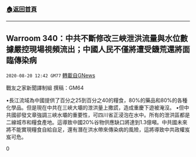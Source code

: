 ###  [:house:返回首頁](https://github.com/ourhimalayas/txt)
---

## Warroom 340：中共不斷修改三峽泄洪流量與水位數據嚴控現場視頻流出；中國人民不僅將遭受饑荒還將面臨傳染病
`2020-08-20 12:42 GM77` [轉載自GNews](https://gnews.org/zh-hant/307977/)

戰友之家新聞譯制組
撰稿：GM64



•長江流域為中國提供了百分之25到百分之40的糧食，80%的藥品和80%的各種化學品。但是現在中共在三峽大壩的泄洪量上撒謊，造成重慶下遊被淹沒。
•但中共國卻發文章強調三峽水壩的重要性，可四川省正浸泡在水中。所有的泄洪區都是二線城市和糧食產地。這導致中國20%谷物供應缺口將達到1.3億噸。中共國未來將不能實現糧食自給自足，還有潛在洪水帶來傳染病的風險，這將導致中共政權岌岌可危。

0
